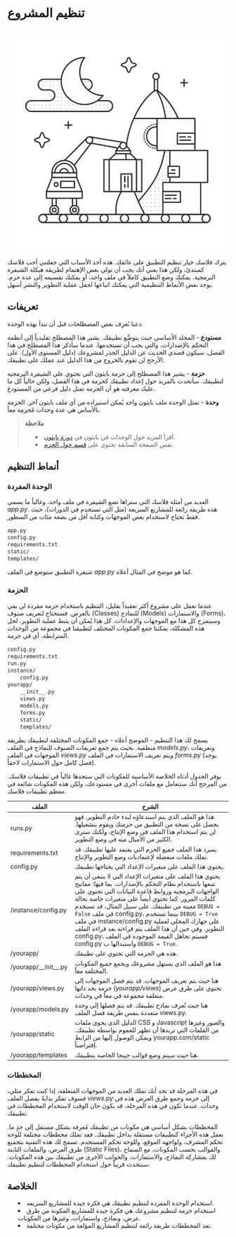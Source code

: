 # تنظيم المشروع

<img src='../images/organizing.png'/>

يترك فلاسك خيار تنظيم التطبيق على عاتقك. هذه أحد الأسباب التي جعلتني أحب فلاسك كمبتدئ، ولكن هذا يعني أنك يجب أن تولي بعض الإهتمام لطريقة هيكلة الشيفرة البرمجية. يمكنك وضع التطبيق كاملاً في ملف واحد، أو يمكنك تقسيمه إلى عدة حزم. يوجد بعض الأنماط التنظيمية التي يمكنك اتباعها لجعل عملية التطوير والنشر أسهل.

## تعريفات

دعنا نُعرِف بعض المصطلحات قبل أن نبدأ بهذه الوحدة.

**مستودع** - المجلد الأساسي حيث يتوضَّع تطبيقك. يشير هذا المصطلح تقليدياً إلى أنظمة التحكم بالإصدارات، والتي يجب أن تستخدمها. عندما سأذكر هذا المصطلح في هذا الفصل، سيكون قصدي الحديث عن الدليل الجذر لمشروعك (دليل المستوى الأول). على الأرجح لن تقوم بالخروج من هذا الدليل عند عملك على تطبيقك.

**حزمة** - يشير هذا المصطلح إلى حزمة بايثون التي تحتوي على الشيفرة البرمجية لتطبيقك. سأتحدث بالمزيد حول إعداد تطبيقك كحزمة في هذا الفصل، ولكن حالياً كل ما عليك معرفته هو أن الحزمة تمثل دليل فرعي من المستودع.

**وحدة** - تمثل الوحدة ملف بايثون واحد يُمكن استيراده من أي ملف بايثون آخر. الحزمة بالأساس هي عدة وحدات مُحزمِة معاً.


<blockquote>
<b>ملاحظة</b><br/>
<ul style='list-style-type: disc; list-style-position: inside;'>
  <li>أقرأ المزيد حول الوحدات في بايثون في <a href='http://docs.python.org/2/tutorial/modules.html'>دورة بايثون</a>.</li>
  <li>نفس الصفحة السابقة تحتوي على <a href='http://docs.python.org/2/tutorial/modules.html#packages'>قسم حول الحزم</a>.</li>
</ul>
</blockquote>

## أنماط التنظيم

### الوحدة المفردة

العديد من أمثلة فلاسك التي ستراها تضع الشيفرة في ملف واحد، وغالباً ما يسمى *app.py*. هذه طريقة رائعة للمشاريع السريعة (مثل التي تستخدم في الدورات)، حيث فقط تحتاج لاستخدام بعض الموجهات وكتابة أقل من بضعة مئات من السطور.

```
app.py
config.py
requirements.txt
static/
templates/
```

شيفرة التطبيق ستوضع في الملف *app.py* كما هو موضح في المثال أعلاه.

### الحزمة

عندما تعمل على مشروع أكثر تعقيداً بقليل، التنظيم باستخدام حزمة مفردة لن يفي بالغرض. فستحتاج لتعريف صنوف (Classes) للنماذج (Models) والاستمارات (Forms)، وسينمزج كل هذا مع الموجهات والإعدادات. كل هذا يُمكن أن يثبط عملية التطوير. لحل هذه المشكلة، يمكننا جمع المكونات المختلف لتطبيقنا في مجموعة من الوحدات المترابطة، أي في حزمة.

```
config.py
requirements.txt
run.py
instance/
    config.py
yourapp/
    __init__.py
    views.py
    models.py
    forms.py
    static/
    templates/

```

يسمح لك هذا التنظيم - الموضح أعلاه - جمع المكونات المختلفة لتطبيقك بطريقة منطقية. بحيث يتم جمع تعريفات الصنوف للنماذج في الملف *models.py*، وتعريفات الموجهات في الملف *views.py* ويتم تعريف الاستمارات في الملف *forms.py* (يوجد فصل كامل حول الاستمارات لاحقاً).

يوفر الجدول أدناه الخلاصة الأساسية للمكونات التي ستجدها غالباً في تطبيقات فلاسك. من المرجح أنك ستتعامل مع ملفات أخرى في مستودعك، ولكن هذه المكونات شائعة في معظم تطبيقات فلاسك.

| الملف | الشرح |
| ----- | ----- |
| runs.py | هذا هو الملف الذي يتم استدعاؤه لبدء خادم التطوير. فهو يحصل على نسخة من التطبيق من حزمتك ويقوم بتشغيلها. لن يتم استخدام هذا الملف في وضع الإنتاج، ولكنك سترى الكثير من الأميال منه في وضع التطوير. |
| requirements.txt | يسرد هذا الملف جميع الحزم التي يعتمد عليها تطبيقك. قد تملك ملفات منفصلة لإعتماديات وضع التطوير والإنتاج. |
| config.py | يحتوي هذا الملف على متغيرات الإعداد التي يحتاجها تطبيقك. |
| /instance/config.py | يحتوي هذا الملف على متغيرات الإعداد التي لا ينبغي أن يتم تتبعها باستخدام نظام التحكم بالإصدارات. بما فيها: مفاتيح الواجهات البرمجية وروابط قاعدة البيانات التي تحتوي على كلمات المرور. كما تحتوي أيضاً على متغيرات خاصة بحالة معينة من تطبيقك. على سبيل المثال، قد تستخدم `DEBUG = False` في ملف config.py، بينما تستخدم `DEBUG = True` في ملف instance/config.py على جهازك المحلي لعملية التطوير. وفي حين أن هذا الملف يتم قراءته بعد قراءة الملف config.py، فسيتم تجاهل القيمة الموجودة في الملف config.py واستبدالها ب `DEBUG = True`. |
| /yourapp/ | هذه هي الحزمة التي تحتوي على تطبيقك. |
| /yourapp/\_\_init\_\_.py | هذا هو الملف الذي يستهل مشروعك ويجمع جميع المكونات المختلفة معاً. |
| /yourapp/views.py | هنا حيث يتم تعريف الموجهات. قد يتم فصل الموجهات إلى حزمة بحد ذاتها (*yourapp/views*) تحتوي على طرق عرض متعلقة مجموعة في معاً في وحدات. |
| /yourapp/models.py | هنا حيث تُعرف نماذج تطبيقك. قد يتم فصلها إلى وحدة متعددة بنفس طريقة فصل الملف views.py. |
| /yourapp/static | الدليل الذي يحوي ملفات CSS و Javascript والصور وغيرها من الملفات التي تريدها أن تظهر للعموم بواسطة تطبيقك. ويمكن الوصول إليها من الرابط yourapp.com/static إفتراضياً. |
| /yourapp/templates | هنا حيث سيتم وضع قوالب جينجا الخاصة بتطبيقك. |

### المخططات 

في هذه المرحلة قد تجد أنك تملك العديد من الموجهات المتعلقة، إذا كنت تفكر مثلي، فسوف تفكر بدايةً بفصل الملف *views.py* إلى حزمة وجمع طرق العرض هذه في وحدات. عندما تكون في هذه المرحلة، قد يكون حان الوقت لاستخدام المخططات في تطبيقك.

المخططات بشكل أساسي هي مكونات من تطبيقك مُعرفة بشكل مستقل إلى حدٍ ما. تعمل هذه الأجزاء كتطبيقات مستقلة بداخل تطبيقك. فقد تملك مخططات مختلفة للوحة تحكم المشرف، ولواجهة الموقع، وللوحة تحكم المستخدم. تسمح لك هذه التقنية بتجميع طرق العرض، والملفات الثابتة (Static Files)، والقوالب بحسب المكونات، مع السماح لك بمشاركة النماذج، والاستمارات، والجوانب الأخرى من تطبيقك بين هذه المكونات. سنتحدث قريباً حول استخدام المخططات لتنظيم تطبيقك.

## الخلاصة

<ul style='list-style-type: disc; list-style-position: inside;'>
  <li>استخدام الوحدة المفردة لتنظيم تطبيقك هي فكرة جيدة للمشاريع السريعة.</li>
  <li>استخدام حزمة لتنظيم مشروعك هي فكرة جيدة للمشاريع المكونة من طرق عرض، ونماذج، واستمارات، وغيرها من المكونات.</li>
  <li>تعد المخططات طريقة رائعة لتنظيم المشاريع المؤلغة من مكونات مختلفة.</li>
</ul>
